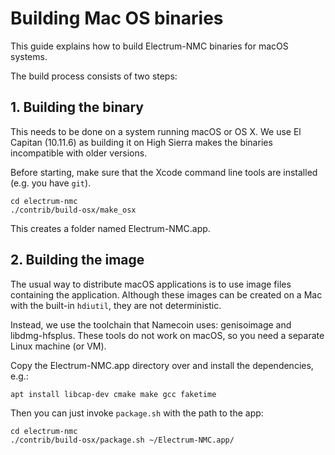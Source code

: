 Building Mac OS binaries
========================

This guide explains how to build Electrum-NMC binaries for macOS systems.

The build process consists of two steps:

## 1. Building the binary

This needs to be done on a system running macOS or OS X. We use El Capitan (10.11.6) as building it on High Sierra
makes the binaries incompatible with older versions. 

Before starting, make sure that the Xcode command line tools are installed (e.g. you have `git`).


    cd electrum-nmc
    ./contrib/build-osx/make_osx
    
This creates a folder named Electrum-NMC.app.

## 2. Building the image 
The usual way to distribute macOS applications is to use image files containing the 
application. Although these images can be created on a Mac with the built-in `hdiutil`,
they are not deterministic.

Instead, we use the toolchain that Namecoin uses: genisoimage and libdmg-hfsplus.
These tools do not work on macOS, so you need a separate Linux machine (or VM).

Copy the Electrum-NMC.app directory over and install the dependencies, e.g.:

    apt install libcap-dev cmake make gcc faketime
    
Then you can just invoke `package.sh` with the path to the app:

    cd electrum-nmc
    ./contrib/build-osx/package.sh ~/Electrum-NMC.app/